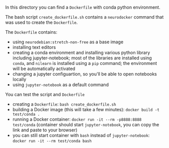 In this directory you can find a `Dockerfile` with conda python environment.

The bash script `create_dockerfile.sh` contains a `neurodocker` command that was used to create the `Dockerfile`.

The `Dockerfile` contains:

 - using `neurodebian:stretch-non-free` as a base image
 - installing text editors
 - creating a conda environment and installing various python library including jupyter-notebook; most of the libraries are installed using `conda`, and `nilearn` is installed using a `pip` command; the environment will be automatically activated
 - changing a jupyter configuartion, so you'll be able to open notebooks locally
 - using `jupyter-notebook` as a default command


You can test the script and `Dockerfile`

 - creating a `Dockerfile`: `bash create_dockerfile.sh`
 - building a Docker image (this will take a few minutes): `docker build -t test/conda .`
 - running a Docker container: `docker run -it --rm -p8888:8888 test/conda` (container should start `jupyter-notebook`, you can copy the link and paste to your browser)
 - you can still start container with `bash` instead of `jupyter-notebook`: `docker run -it --rm test/conda bash`

